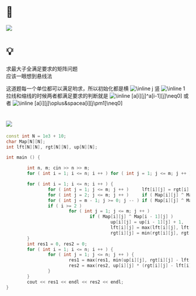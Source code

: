 # 🔗
<a href="https://www.luogu.com.cn/problem/P1169"><img src="https://i.loli.net/2021/11/30/6qftiQR9NW5yUYJ.png"></a>

# 💡
求最大子全满足要求的矩阵问题  
应该一眼想到悬线法  

这道题每一个单位都可以满足哟求，所以初始化都是横  <img src="https://latex.codecogs.com/svg.image?\inline&space;j" title="\inline j" /> 竖  <img src="https://latex.codecogs.com/svg.image?\inline&space;1" title="\inline 1" />   
拉线和缩线的时候两者都满足要求的判断就是  <img src="https://latex.codecogs.com/svg.image?\inline&space;\[a[i][j]\oplus&space;a[i-1][j]\neq0\]" title="\inline [a[i][j]^a[i-1][j]\neq0]" /> 或者  <img src="https://latex.codecogs.com/svg.image?\inline&space;[a[i][j]\oplus&space;a[i][j\pm1]\neq0]" title="\inline [a[i][j]\oplus&spacea[i][j\pm1]\neq0]" />   

# <img src="https://img-blog.csdnimg.cn/20210713144601841.png" >
```cpp
const int N = 1e3 + 10;
char Map[N][N];
int lft[N][N], rgt[N][N], up[N][N];

int main () {

        int n, m; cin >> n >> m;
        for ( int i = 1; i <= n; i ++ ) for ( int j = 1; j <= m; j ++ ) cin >> Map[i][j];

        for ( int i = 1; i <= n; i ++ ) {
                for ( int j = 1; j <= m; j ++ )     lft[i][j] = rgt[i][j] = j, up[i][j] = 1;
                for ( int j = 2; j <= m; j ++ )     if ( Map[i][j] ^ Map[i][j - 1] ) lft[i][j] = lft[i][j - 1]; 
                for ( int j = m - 1; j >= 0; j -- ) if ( Map[i][j] ^ Map[i][j + 1] ) rgt[i][j] = rgt[i][j + 1]; 
                if ( i >= 2 ) 
                        for ( int j = 1; j <= m; j ++ ) 
                                if ( Map[i][j] ^ Map[i - 1][j] ) 
                                        up[i][j] = up[i - 1][j] + 1,
                                        lft[i][j] = max(lft[i][j], lft[i - 1][j]),
                                        rgt[i][j] = min(rgt[i][j], rgt[i - 1][j]);
        }
        int res1 = 0, res2 = 0;
        for ( int i = 1; i <= n; i ++ ) {
                for ( int j = 1; j <= n; j ++ ) {
                        res1 = max(res1, min(up[i][j], rgt[i][j] - lft[i][j] + 1) * min(up[i][j], rgt[i][j] - lft[i][j] + 1) ),
                        res2 = max(res2, up[i][j] * (rgt[i][j] - lft[i][j] + 1)); // 面积 = 长 * 高
                }
        }
        cout << res1 << endl << res2 << endl;
}
```
